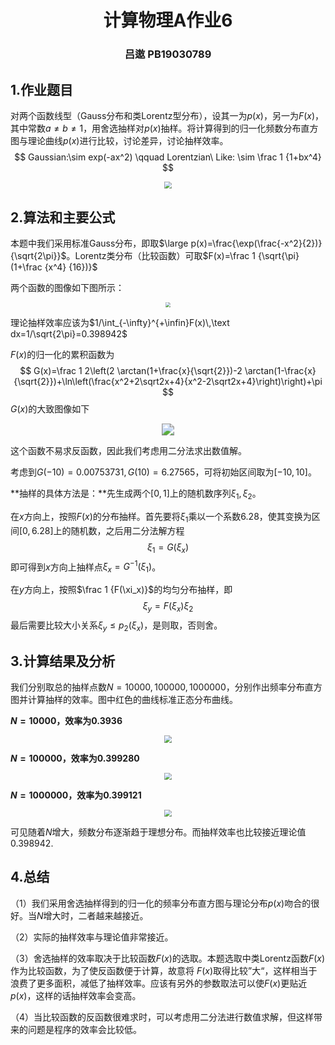 <h1 align = 'center'>计算物理A作业6</h1>

<h3 align = 'center'>吕遨 PB19030789</h3>

## 1.作业题目

对两个函数线型（Gauss分布和类Lorentz型分布），设其一为$p(x)$，另一为$F(x)$，其中常数$a\neq b \neq 1$，用舍选抽样对$p(x)$抽样。将计算得到的归一化频数分布直方图与理论曲线$p(x)$进行比较，讨论差异，讨论抽样效率。
$$
Gaussian:\sim exp(-ax^2) \qquad Lorentzian\ Like: \sim \frac 1 {1+bx^4}
$$


<div align='center'>
    <img src="question6.png" style="zoom:70%;">
</div>



## 2.算法和主要公式

本题中我们采用标准Gauss分布，即取$\large p(x)=\frac{\exp(\frac{-x^2}{2})}{\sqrt{2\pi}}$。Lorentz类分布（比较函数）可取$F(x)=\frac 1 {\sqrt{\pi}(1+\frac {x^4} {16})}$

两个函数的图像如下图所示：

<div align='center'>
    <img src="plot_function.png" style="zoom:50%;">
</div>



理论抽样效率应该为$1/\int_{-\infty}^{+\infin}F(x)\,\text dx=1/\sqrt{2\pi}=0.398942$

$F(x)$的归一化的累积函数为
$$
G(x)=\frac 1 2\left(2 \arctan(1+\frac{x}{\sqrt{2}})-2 \arctan(1-\frac{x}{\sqrt{2}})+\ln\left(\frac{x^2+2\sqrt2x+4}{x^2-2\sqrt2x+4}\right)\right)+\pi
$$
$G(x)$的大致图像如下

<div align='center'>
    <img src="Gx.png" style="zoom:120%;">
</div>



这个函数不易求反函数，因此我们考虑用二分法求出数值解。

考虑到$G(-10)=0.00753731,G(10)=6.27565$，可将初始区间取为$[-10,10]$。

**抽样的具体方法是：**先生成两个$[0,1]$上的随机数序列$\xi_1,\xi_2$。

在$x$方向上，按照$F(x)$的分布抽样。首先要将$\xi_1$乘以一个系数6.28，使其变换为区间$[0,6.28]$上的随机数，之后用二分法解方程
$$
\xi_1 = G(\xi_x)
$$
即可得到$x$方向上抽样点$\xi_x = G^{-1}(\xi_1)$。

在$y$方向上，按照$\frac 1 {F(\xi_x)}$的均匀分布抽样，即
$$
\xi_y = F(\xi_x)\xi_2
$$
最后需要比较大小关系$\xi_y\le p_2(\xi_x)$，是则取，否则舍。



## 3.计算结果及分析

我们分别取总的抽样点数$N=10000,100000,1000000$，分别作出频率分布直方图并计算抽样的效率。图中红色的曲线标准正态分布曲线。

**$N=10000$，效率为0.3936**

<div align='center'>
    <img src="N=10000.png" style="zoom:70%;">
</div>

**$N=100000$，效率为0.399280**

<div align='center'>
    <img src="N=100000.png" style="zoom:70%;">
</div>

**$N=1000000$，效率为0.399121**

<div align='center'>
    <img src="N=1000000.png" style="zoom:70%;">
</div>

可见随着$N$增大，频数分布逐渐趋于理想分布。而抽样效率也比较接近理论值0.398942.



## 4.总结

（1）我们采用舍选抽样得到的归一化的频率分布直方图与理论分布$p(x)$吻合的很好。当$N$增大时，二者越来越接近。

（2）实际的抽样效率与理论值非常接近。

（3）舍选抽样的效率取决于比较函数$F(x)$的选取。本题选取中类Lorentz函数$F(x)$作为比较函数，为了使反函数便于计算，故意将        $F(x)$取得比较”大“，这样相当于浪费了更多面积，减低了抽样效率。应该有另外的参数取法可以使$F(x)$更贴近$p(x)$，这样的话抽样效率会变高。

（4）当比较函数的反函数很难求时，可以考虑用二分法进行数值求解，但这样带来的问题是程序的效率会比较低。

